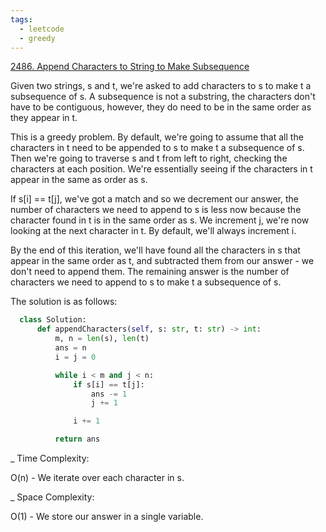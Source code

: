```yaml
---
tags:
  - leetcode
  - greedy
---
```


<a href="https://leetcode.com/problems/append-characters-to-string-to-make-subsequence/">
2486. Append Characters to String to Make Subsequence</a>

Given two strings, s and t, we're asked to add characters to s to make t a
subsequence of s. A subsequence is not a substring, the characters don't have to
be contiguous, however, they do need to be in the same order as they appear in
t.

This is a greedy problem. By default, we're going to assume that all the
characters in t need to be appended to s to make t a subsequence of s. Then
we're going to traverse s and t from left to right, checking the characters at
each position. We're essentially seeing if the characters in t appear in the
same as order as s.

If s[i] == t[j], we've got a match and so we decrement our answer, the number of
characters we need to append to s is less now because the character found in t
is in the same order as s. We increment j, we're now looking at the next
character in t. By default, we'll always increment i.

By the end of this iteration, we'll have found all the characters in s that
appear in the same order as t, and subtracted them from our answer - we don't
need to append them. The remaining answer is the number of characters we need to
append to s to make t a subsequence of s.

The solution is as follows:

```python
  class Solution:
      def appendCharacters(self, s: str, t: str) -> int:
          m, n = len(s), len(t)
          ans = n
          i = j = 0

          while i < m and j < n:
              if s[i] == t[j]:
                  ans -= 1
                  j += 1

              i += 1

          return ans
```

\_ Time Complexity:

O(n) - We iterate over each character in s.

\_ Space Complexity:

O(1) - We store our answer in a single variable.
